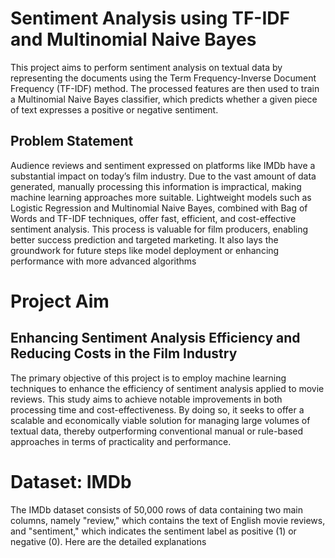 # Sentiment Analysis using TF-IDF and Multinomial Naive Bayes
 This project aims to perform sentiment analysis on textual data by representing the documents using the Term Frequency-Inverse Document Frequency (TF-IDF) method. The processed features are then used to train a Multinomial Naive Bayes classifier, which predicts whether a given piece of text expresses a positive or negative sentiment.

 ## Problem Statement
 Audience reviews and sentiment expressed on platforms like IMDb have a substantial impact on today’s film industry. Due to the vast amount of data generated, manually processing this information is impractical, making machine learning approaches more suitable. Lightweight models such as Logistic Regression and Multinomial Naive Bayes, combined with Bag of Words and TF-IDF techniques, offer fast, efficient, and cost-effective sentiment analysis. This process is valuable for film producers, enabling better success prediction and targeted marketing. It also lays the groundwork for future steps like model deployment or enhancing performance with more advanced algorithms

 # Project Aim
 ## Enhancing Sentiment Analysis Efficiency and Reducing Costs in the Film Industry
 The primary objective of this project is to employ machine learning techniques to enhance the efficiency of sentiment analysis applied to movie reviews. This study aims to achieve notable improvements in both processing time and cost-effectiveness. By doing so, it seeks to offer a scalable and economically viable solution for managing large volumes of textual data, thereby outperforming conventional manual or rule-based approaches in terms of practicality and performance.

 # Dataset: IMDb
The IMDb dataset consists of 50,000 rows of data containing two main columns, namely "review," which contains the text of English movie reviews, and "sentiment," which indicates the sentiment label as positive (1) or negative (0). Here are the detailed explanations

